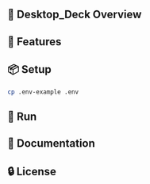 ## 👀 Desktop_Deck Overview

## 🚀 Features

## 📦 Setup
```bash
cp .env-example .env
```

## 🎉 Run

## 📜 Documentation

## 🔒 License

